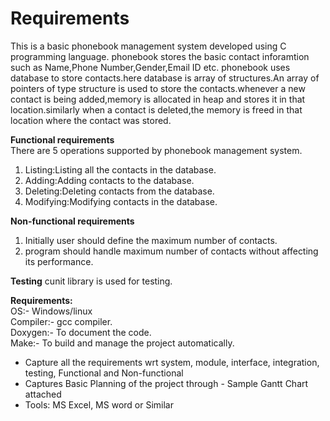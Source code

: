 # Requirements

This is a basic phonebook management system developed using C programming language.
phonebook stores the basic contact inforamtion such as Name,Phone Number,Gender,Email ID etc.
phonebook uses database to store contacts.here database is array of structures.An array of pointers of type structure is used to store the contacts.whenever a new contact is being added,memory is allocated in heap and stores it in that location.similarly when a contact is deleted,the memory is freed in that location where the contact was stored.

**Functional requirements**  
There are 5 operations supported by phonebook management system.
1) Listing:Listing all the contacts in the database.
2) Adding:Adding contacts to the database.
3) Deleting:Deleting contacts from the database.
4) Modifying:Modifying contacts in the database.

**Non-functional requirements**
1) Initially user should define the maximum number of contacts.
2) program should handle maximum number of contacts without affecting its performance.

**Testing** 
cunit library is used for testing.

**Requirements:**  
OS:- Windows/linux  
Compiler:- gcc compiler.  
Doxygen:- To document the code.  
Make:- To build and manage the project automatically.

*	Capture all the requirements wrt system, module, interface, integration, testing, Functional and Non-functional
*	Captures Basic Planning of the project through - Sample Gantt Chart attached
*	Tools: MS Excel, MS word or Similar
